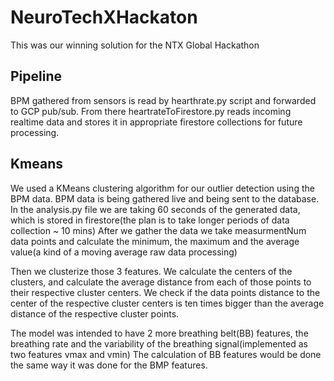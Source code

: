 # NeuroTechXHackaton
This was our winning solution for the NTX Global Hackathon

## Pipeline
BPM gathered from sensors is read by hearthrate.py script and forwarded to GCP pub/sub. From there heartrateToFirestore.py reads incoming realtime data
and stores it in appropriate firestore collections for future processing.

## Kmeans
We used a KMeans clustering algorithm for our outlier detection using the BPM data.
BPM data is being gathered live and being sent to the database.
In the analysis.py file we are taking 60 seconds of the generated data, which is stored in firestore(the plan is to take longer periods of data collection ~ 10 mins)
After we gather the data we take measurmentNum data points and calculate the minimum, the maximum and the average value(a kind of a moving average raw data processing)

Then we clusterize those 3 features. We calculate the centers of the clusters, and calculate the average distance from each of those points to their respective cluster centers.
We check if the data points distance to the center of the respective cluster centers is ten times bigger
than the average distance of the respective cluster points.

The model was intended to have 2 more breathing belt(BB) features, the breathing rate and the variability of the breathing signal(implemented as two features vmax and vmin)
The calculation of BB features would be done the same way it was done for the BMP features.


